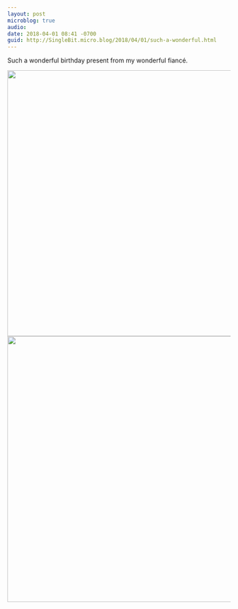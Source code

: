 ```yaml
---
layout: post
microblog: true
audio: 
date: 2018-04-01 08:41 -0700
guid: http://SingleBit.micro.blog/2018/04/01/such-a-wonderful.html
---
```

Such a wonderful birthday present from my wonderful fiancé. 

<img src="http://www.gabrielcornish.com/uploads/2018/dcf02e3acd.jpg" width="600" height="600" /><img src="http://www.gabrielcornish.com/uploads/2018/a5e7dd166d.jpg" width="600" height="600" />
